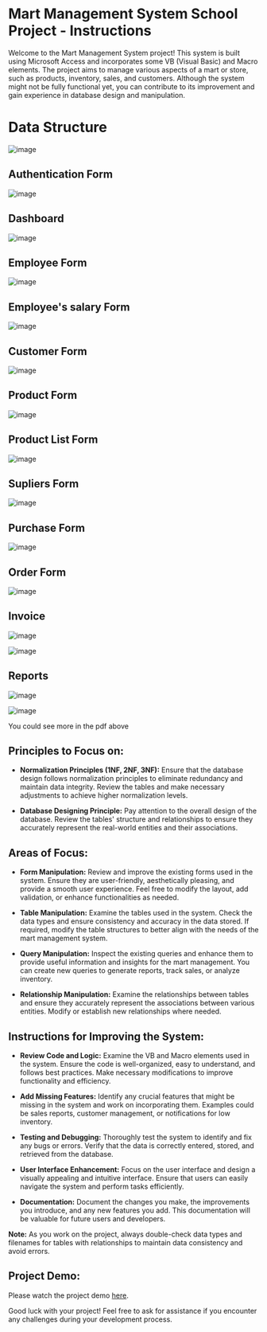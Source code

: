 # Mart Management System School Project - Instructions

Welcome to the Mart Management System project! This system is built using Microsoft Access and incorporates some VB (Visual Basic) and Macro elements. The project aims to manage various aspects of a mart or store, such as products, inventory, sales, and customers. Although the system might not be fully functional yet, you can contribute to its improvement and gain experience in database design and manipulation.

# Data Structure
![image](https://github.com/Seavleu/Mart-Management-System/assets/86590058/53924b55-2c07-4fad-b328-b6f453dc14b1)
## Authentication Form
![image](https://github.com/Seavleu/Mart-Management-System/assets/86590058/d21fe5d5-b24f-4f69-96ae-b09205e284f6)
## Dashboard
![image](https://github.com/Seavleu/Mart-Management-System/assets/86590058/f087b82b-7785-4442-8e8d-7b2d259c1dbd)
## Employee Form
![image](https://github.com/Seavleu/Mart-Management-System/assets/86590058/e0044691-435d-493a-8725-f62542d33e4c)
## Employee's salary Form
![image](https://github.com/Seavleu/Mart-Management-System/assets/86590058/3f6f9f23-aacc-47ba-87e1-5b0b8958f0f0)
## Customer Form
![image](https://github.com/Seavleu/Mart-Management-System/assets/86590058/2e03e088-0c43-4d0f-bc11-f9f788fd3776)
## Product Form
![image](https://github.com/Seavleu/Mart-Management-System/assets/86590058/e3a86789-6d46-43f1-a6f6-96de9be668ed)
## Product List Form
![image](https://github.com/Seavleu/Mart-Management-System/assets/86590058/a0dd27d4-023e-4c5d-b110-ebb2205e563e)
## Supliers Form
![image](https://github.com/Seavleu/Mart-Management-System/assets/86590058/0b9e6483-5e3f-423a-895a-9bc9a232801e)
## Purchase Form
![image](https://github.com/Seavleu/Mart-Management-System/assets/86590058/b6cd21ad-1763-4141-8b26-bbea047bb5dd)
## Order Form
![image](https://github.com/Seavleu/Mart-Management-System/assets/86590058/2eb247bc-60a2-41bb-a976-df41ca38ea51)
## Invoice
![image](https://github.com/Seavleu/Mart-Management-System/assets/86590058/7f4ec093-7868-4d67-9748-194178068288)

![image](https://github.com/Seavleu/Mart-Management-System/assets/86590058/ab81f277-45fc-4863-bf53-04b1a38ac5cb)

## Reports
![image](https://github.com/Seavleu/Mart-Management-System/assets/86590058/a0bb90db-a4c4-4db9-a4a1-4d235685658c)

![image](https://github.com/Seavleu/Mart-Management-System/assets/86590058/7856851a-24ba-4760-86d2-7321b158852b)

You could see more in the pdf above



## Principles to Focus on:

- **Normalization Principles (1NF, 2NF, 3NF):** Ensure that the database design follows normalization principles to eliminate redundancy and maintain data integrity. Review the tables and make necessary adjustments to achieve higher normalization levels.

- **Database Designing Principle:** Pay attention to the overall design of the database. Review the tables' structure and relationships to ensure they accurately represent the real-world entities and their associations.

## Areas of Focus:

- **Form Manipulation:** Review and improve the existing forms used in the system. Ensure they are user-friendly, aesthetically pleasing, and provide a smooth user experience. Feel free to modify the layout, add validation, or enhance functionalities as needed.

- **Table Manipulation:** Examine the tables used in the system. Check the data types and ensure consistency and accuracy in the data stored. If required, modify the table structures to better align with the needs of the mart management system.

- **Query Manipulation:** Inspect the existing queries and enhance them to provide useful information and insights for the mart management. You can create new queries to generate reports, track sales, or analyze inventory.

- **Relationship Manipulation:** Examine the relationships between tables and ensure they accurately represent the associations between various entities. Modify or establish new relationships where needed.

## Instructions for Improving the System:

- **Review Code and Logic:** Examine the VB and Macro elements used in the system. Ensure the code is well-organized, easy to understand, and follows best practices. Make necessary modifications to improve functionality and efficiency.

- **Add Missing Features:** Identify any crucial features that might be missing in the system and work on incorporating them. Examples could be sales reports, customer management, or notifications for low inventory.

- **Testing and Debugging:** Thoroughly test the system to identify and fix any bugs or errors. Verify that the data is correctly entered, stored, and retrieved from the database.

- **User Interface Enhancement:** Focus on the user interface and design a visually appealing and intuitive interface. Ensure that users can easily navigate the system and perform tasks efficiently.

- **Documentation:** Document the changes you make, the improvements you introduce, and any new features you add. This documentation will be valuable for future users and developers.

**Note:** As you work on the project, always double-check data types and filenames for tables with relationships to maintain data consistency and avoid errors.

## Project Demo:

Please watch the project demo [here](https://www.youtube.com/watch?v=YMdglCG9Xc0&list=PL5TgAC1GBxY4fuPYSRDIg0UTLi_-eqOSV&index=1&t=2s).

Good luck with your project! Feel free to ask for assistance if you encounter any challenges during your development process.
